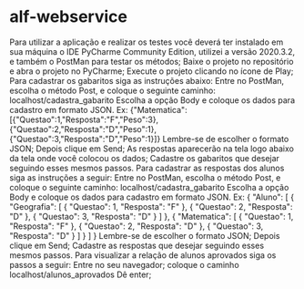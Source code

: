 # alf-webservice
Para utilizar a aplicação e realizar os testes você deverá ter instalado em sua máquina o IDE PyCharme Community Edition, utilizei a versão 2020.3.2, e também o PostMan para testar os métodos;
Baixe o projeto no repositório e abra o projeto no PyCharme;
Execute o projeto clicando no ícone de Play;
Para cadastrar os gabaritos siga as instruções abaixo:
  Entre no PostMan, escolha o método Post, e coloque o seguinte caminho: localhost/cadastra_gabarito
  Escolha a opção Body e coloque os dados para cadastro em formato JSON. Ex:
    {"Matematica":[{"Questao":1,"Resposta":"F","Peso":3},{"Questao":2,"Resposta":"D","Peso":1},{"Questao":3,"Resposta":"D","Peso":1}]}
   Lembre-se de escolher o formato JSON;
  Depois clique em Send;
  As respostas aparecerão na tela logo abaixo da tela onde você colocou os dados;
  Cadastre os gabaritos que desejar seguindo esses mesmos passos.
  Para cadastrar as respostas dos alunos siga as instruções a seguir:
   Entre no PostMan, escolha o método Post, e coloque o seguinte caminho: localhost/cadastra_gabarito
  Escolha a opção Body e coloque os dados para cadastro em formato JSON. Ex:
    {
  "Aluno": [
    {
      "Geografia": [
        {
          "Questao": 1,
          "Resposta": "F"
        },
        {
          "Questao": 2,
          "Resposta": "D"
        },
        {
          "Questao": 3,
          "Resposta": "D"
        }
      ]
    },
    {
      "Matematica": [
        {
          "Questao": 1,
          "Resposta": "F"
        },
        {
          "Questao": 2,
          "Resposta": "D"
        },
        {
          "Questao": 3,
          "Resposta": "D"
        }
      ]
    }
  ]
}
   Lembre-se de escolher o formato JSON;
  Depois clique em Send;
  Cadastre as respostas que desejar seguindo esses mesmos passos.
  Para visualizar a relação de alunos aprovados siga os passos a seguir:
    Entre no seu navegador;
    coloque o caminho localhost/alunos_aprovados
    Dê enter;
  
